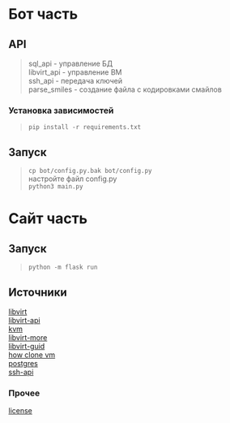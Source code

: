 # Бот часть
## API  
> sql_api - управление БД  
> libvirt_api - управление ВМ  
> ssh_api - передача ключей  
> parse_smiles - создание файла с кодировками смайлов  

### Установка зависимостей  
> `pip install -r requirements.txt`  

## Запуск  
> `cp bot/config.py.bak bot/config.py`  
> настройте файл config.py  
> `python3 main.py`  

# Сайт часть  
## Запуск  
> `python -m flask run`  


## Источники  
[libvirt](https://linuxhint.com/libvirt_python/)  
[libvirt-api](https://libvirt.org/docs/libvirt-appdev-guide-python/en-US/pdf/Version-1.1-Libvirt_Application_Development_Guide_Using_Python-en-US.pdf)  
[kvm](https://www.rupython.com/kvm-api-89448.html)  
[libvirt-more](https://wiki.libvirt.org/page/UbuntuKVMWalkthrough)  
[libvirt-guid](https://libvirt.org/docs/libvirt-appdev-guide-python/en-US/html/libvirt_application_development_guide_using_python-Connections.html)  
[how clone vm](https://www.cyberciti.biz/faq/how-to-clone-existing-kvm-virtual-machine-images-on-linux/)  
[postgres](https://github.com/rombintu/project12/blob/main/psql_help.md)  
[ssh-api](https://habr.com/ru/post/150047/)  
### Прочее
[license](https://github.com/rombintu/project12/blob/main/license)  
